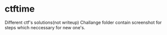 # ctftime
Different ctf's solutions(not writeup)
Challange folder contain screenshot for steps which neccessary for new one's.
